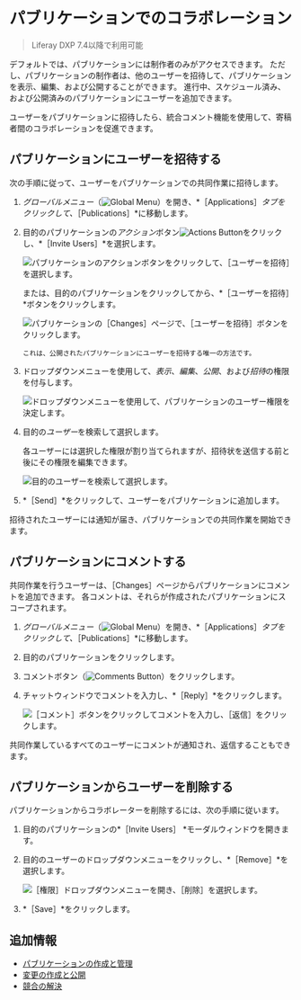 # パブリケーションでのコラボレーション

> Liferay DXP 7.4以降で利用可能

デフォルトでは、パブリケーションには制作者のみがアクセスできます。 ただし、パブリケーションの制作者は、他のユーザーを招待して、パブリケーションを表示、編集、および公開することができます。 進行中、スケジュール済み、および公開済みのパブリケーションにユーザーを追加できます。

ユーザーをパブリケーションに招待したら、統合コメント機能を使用して、寄稿者間のコラボレーションを促進できます。

## パブリケーションにユーザーを招待する

次の手順に従って、ユーザーをパブリケーションでの共同作業に招待します。

1. *グローバルメニュー*（![Global Menu](../../../images/icon-applications-menu.png)）を開き、*［Applications］*タブをクリックして、*［Publications］*に移動します。

1. 目的のパブリケーションの*アクション*ボタン![Actions Button](../../../images/icon-actions.png)をクリックし、*［Invite Users］*を選択します。

   ![パブリケーションのアクションボタンをクリックして、［ユーザーを招待］を選択します。](./collaborating-on-publications/images/01.png)

   または、目的のパブリケーションをクリックしてから、*［ユーザーを招待］*ボタンをクリックします。

   ![パブリケーションの［Changes］ページで、［ユーザーを招待］ボタンをクリックします。](./collaborating-on-publications/images/02.png)

   ```{note}
   これは、公開されたパブリケーションにユーザーを招待する唯一の方法です。
   ```

1. ドロップダウンメニューを使用して、*表示*、*編集*、*公開*、および*招待*の権限を付与します。

   ![ドロップダウンメニューを使用して、パブリケーションのユーザー権限を決定します。](./collaborating-on-publications/images/03.png)

1. 目的の*ユーザー*を検索して選択します。

   各ユーザーには選択した権限が割り当てられますが、招待状を送信する前と後にその権限を編集できます。

   ![目的のユーザーを検索して選択します。](./collaborating-on-publications/images/04.png)

1. *［Send］*をクリックして、ユーザーをパブリケーションに追加します。

招待されたユーザーには通知が届き、パブリケーションでの共同作業を開始できます。

## パブリケーションにコメントする

共同作業を行うユーザーは、［Changes］ページからパブリケーションにコメントを追加できます。 各コメントは、それらが作成されたパブリケーションにスコープされます。

1. *グローバルメニュー*（![Global Menu](../../../images/icon-applications-menu.png)）を開き、*［Applications］*タブをクリックして、*［Publications］*に移動します。

1. 目的のパブリケーションをクリックします。

1. コメントボタン（![Comments Button](../../../images/icon-comments-w.png)）をクリックします。

1. チャットウィンドウでコメントを入力し、*［Reply］*をクリックします。

   ![［コメント］ボタンをクリックしてコメントを入力し、［返信］をクリックします。](./collaborating-on-publications/images/05.png)

共同作業しているすべてのユーザーにコメントが通知され、返信することもできます。

## パブリケーションからユーザーを削除する

パブリケーションからコラボレーターを削除するには、次の手順に従います。

1. 目的のパブリケーションの*［Invite Users］ *モーダルウィンドウを開きます。

1. 目的のユーザーのドロップダウンメニューをクリックし、*［Remove］*を選択します。

   ![［権限］ドロップダウンメニューを開き、［削除］を選択します。](./collaborating-on-publications/images/06.png)

1. *［Save］*をクリックします。

## 追加情報

* [パブリケーションの作成と管理](./creating-and-managing-publications.md)
* [変更の作成と公開](./making-and-publishing-changes.md)
* [競合の解決](./resolving-conflicts.md)
